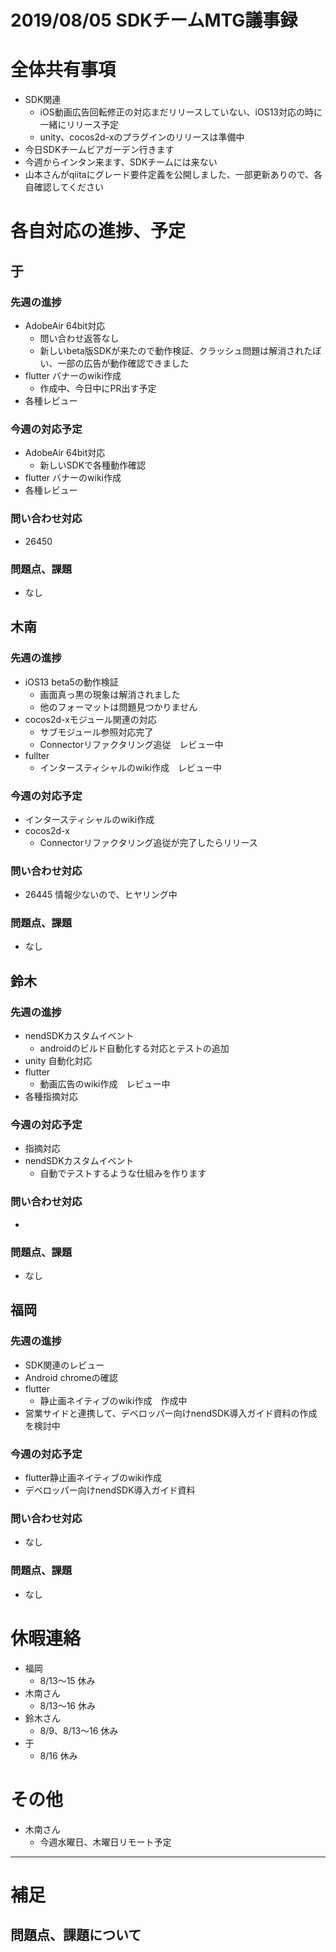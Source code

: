 # 2019/08/05 SDKチームMTG議事録

# 全体共有事項
- SDK関連
  - iOS動画広告回転修正の対応まだリリースしていない、iOS13対応の時に一緒にリリース予定
  - unity、cocos2d-xのプラグインのリリースは準備中
- 今日SDKチームビアガーデン行きます
- 今週からインタン来ます、SDKチームには来ない
- 山本さんがqiitaにグレード要件定義を公開しました、一部更新ありので、各自確認してください

# 各自対応の進捗、予定
## 于
### 先週の進捗
- AdobeAir 64bit対応
  - 問い合わせ返答なし
  - 新しいbeta版SDKが来たので動作検証、クラッシュ問題は解消されたぽい、一部の広告が動作確認できました
- flutter バナーのwiki作成
  - 作成中、今日中にPR出す予定
- 各種レビュー

### 今週の対応予定
- AdobeAir 64bit対応
  - 新しいSDKで各種動作確認
- flutter バナーのwiki作成
- 各種レビュー

### 問い合わせ対応
- 26450

### 問題点、課題
- なし

## 木南
### 先週の進捗
- iOS13 beta5の動作検証
  - 画面真っ黒の現象は解消されました
  - 他のフォーマットは問題見つかりません
- cocos2d-xモジュール関連の対応
  - サブモジュール参照対応完了
  - Connectorリファクタリング追従　レビュー中
- fullter
  - インタースティシャルのwiki作成　レビュー中

### 今週の対応予定
- インタースティシャルのwiki作成
- cocos2d-x
  - Connectorリファクタリング追従が完了したらリリース

### 問い合わせ対応
- 26445 情報少ないので、ヒヤリング中


### 問題点、課題
- なし

## 鈴木
### 先週の進捗
- nendSDKカスタムイベント
  - androidのビルド自動化する対応とテストの追加
- unity 自動化対応
- flutter
  - 動画広告のwiki作成　レビュー中
- 各種指摘対応

### 今週の対応予定
- 指摘対応
- nendSDKカスタムイベント
  - 自動でテストするような仕組みを作ります

### 問い合わせ対応
-

### 問題点、課題
- なし

## 福岡
### 先週の進捗
- SDK関連のレビュー
- Android chromeの確認
- flutter
  - 静止画ネイティブのwiki作成　作成中
- 営業サイドと連携して、デベロッパー向けnendSDK導入ガイド資料の作成を検討中

### 今週の対応予定
- flutter静止画ネイティブのwiki作成
- デベロッパー向けnendSDK導入ガイド資料

### 問い合わせ対応
- なし

### 問題点、課題
- なし

# 休暇連絡
- 福岡
  - 8/13〜15 休み
- 木南さん
  - 8/13〜16 休み
- 鈴木さん
  - 8/9、8/13〜16 休み
- 于
  - 8/16 休み

# その他
- 木南さん
  - 今週水曜日、木曜日リモート予定


----

# 補足
## 問題点、課題について
